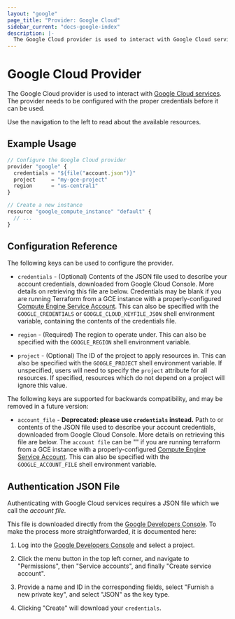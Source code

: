 ```yaml
---
layout: "google"
page_title: "Provider: Google Cloud"
sidebar_current: "docs-google-index"
description: |-
  The Google Cloud provider is used to interact with Google Cloud services. The provider needs to be configured with the proper credentials before it can be used.
---
```


# Google Cloud Provider

The Google Cloud provider is used to interact with
[Google Cloud services](https://cloud.google.com/). The provider needs
to be configured with the proper credentials before it can be used.

Use the navigation to the left to read about the available resources.

## Example Usage

```js
// Configure the Google Cloud provider
provider "google" {
  credentials = "${file("account.json")}"
  project     = "my-gce-project"
  region      = "us-central1"
}

// Create a new instance
resource "google_compute_instance" "default" {
  // ...
}
```

## Configuration Reference

The following keys can be used to configure the provider.

* `credentials` - (Optional) Contents of the JSON file used to describe your
  account credentials, downloaded from Google Cloud Console. More details on
  retrieving this file are below. Credentials may be blank if you are running
  Terraform from a GCE instance with a properly-configured [Compute Engine
  Service Account](https://cloud.google.com/compute/docs/authentication). This
  can also be specified with the `GOOGLE_CREDENTIALS` or `GOOGLE_CLOUD_KEYFILE_JSON`
  shell environment variable, containing the contents of the credentials file.

* `region` - (Required) The region to operate under. This can also be specified
  with the `GOOGLE_REGION` shell environment variable.

* `project` - (Optional) The ID of the project to apply resources in. This
  can also be specified with the `GOOGLE_PROJECT` shell environment variable.
  If unspecified, users will need to specify the `project` attribute for
  all resources. If specified, resources which do not depend on a project will
  ignore this value.

The following keys are supported for backwards compatibility, and may be
removed in a future version:

* `account_file` - __Deprecated: please use `credentials` instead.__
  Path to or contents of the JSON file used to describe your
  account credentials, downloaded from Google Cloud Console. More details on
  retrieving this file are below. The `account file` can be "" if you are running
  terraform from a GCE instance with a properly-configured [Compute Engine
  Service Account](https://cloud.google.com/compute/docs/authentication). This
  can also be specified with the `GOOGLE_ACCOUNT_FILE` shell environment
  variable.


## Authentication JSON File

Authenticating with Google Cloud services requires a JSON
file which we call the _account file_.

This file is downloaded directly from the
[Google Developers Console](https://console.developers.google.com). To make
the process more straightforwarded, it is documented here:

1. Log into the [Google Developers Console](https://console.developers.google.com)
   and select a project.

2. Click the menu button in the top left corner, and navigate to "Permissions",
   then "Service accounts", and finally "Create service account".

3. Provide a name and ID in the corresponding fields, select
   "Furnish a new private key", and select "JSON" as the key type.

4. Clicking "Create" will download your `credentials`.
